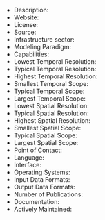 <!-- Use a title with the following format

    Tool Name

-->

- Description: <!-- Short text description -->
- Website: <!-- website url -->
- License: <!-- Public Domain, Permissive (open-source, eg. BSD), LGPL (open-source), Copyleft (open-source), Proprietary (commercial), Private -->
- Source: <!-- url to repository -->
- Infrastructure sector:  <!-- Electric, Natural Gas, Transportation, Buildings, Communications, Water, Hydrogen, Liquid fuels, Biomass, Other, None-->
- Modeling Paradigm: <!-- Optimization, Discrete Simulation, Dynamic Simulation, Analytics, Visualization, Data, Engineering/Design -->
- Capabilities: <!-- Short text description -->
- Lowest Temporal Resolution: <!-- Subseconds, Seconds, Minutes, Hours, Days, Weeks, Months, Years, Decades, Centuries, Instant, NA -->
- Typical Temporal Resolution: <!-- Subseconds, Seconds, Minutes, Hours, Days, Weeks, Months, Years, Decades, Centuries, Instant, NA -->
- Highest Temporal Resolution: <!-- Subseconds, Seconds, Minutes, Hours, Days, Weeks, Months, Years, Decades, Centuries, Instant, NA -->
- Smallest Temporal Scope: <!-- Subseconds, Seconds, Minutes, Hours, Days, Weeks, Months, Years, Decades, Centuries, Instant, NA -->
- Typical Temporal Scope: <!-- Subseconds, Seconds, Minutes, Hours, Days, Weeks, Months, Years, Decades, Centuries, Instant, NA -->
- Largest Temporal Scope: <!-- Subseconds, Seconds, Minutes, Hours, Days, Weeks, Months, Years, Decades, Centuries, Instant, NA -->
- Lowest Spatial Resolution: <!-- Component, Device, Facility, Municipality, County, State, Region, Country, Continent, Global, NA -->
- Typical Spatial Resolution: <!-- Component, Device, Facility, Municipality, County, State, Region, Country, Continent, Global, NA -->
- Highest Spatial Resolution: <!-- Component, Device, Facility, Municipality, County, State, Region, Country, Continent, Global, NA -->
- Smallest Spatial Scope: <!-- Component, Device, Facility, Municipality, County, State, Region, Country, Continent, Global, NA -->
- Typical Spatial Scope: <!-- Component, Device, Facility, Municipality, County, State, Region, Country, Continent, Global, NA -->
- Largest Spatial Scope: <!-- Component, Device, Facility, Municipality, County, State, Region, Country, Continent, Global, NA -->
- Point of Contact: <!-- email address -->
- Language: <!-- Short text description -->
- Interface: <!-- GUI, API, Terminal -->
- Operating Systems: <!-- OSX, Windows, Linux -->
- Input Data Formats: <!-- Short text description (e.g. MATPOWER, RAW, CSV) -->
- Output Data Formats: <!-- Short text description -->
- Number of Publications: <!-- Int -->
- Documentation: <!-- documentation url -->
- Actively Maintained: <!-- True, False --> 

